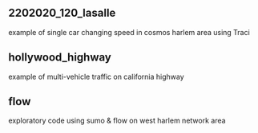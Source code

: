 ## 2202020_120_lasalle 

example of single car changing speed in cosmos harlem area using Traci 

## hollywood_highway 

example of multi-vehicle traffic on california highway

## flow 

exploratory code using sumo & flow on west harlem network area
